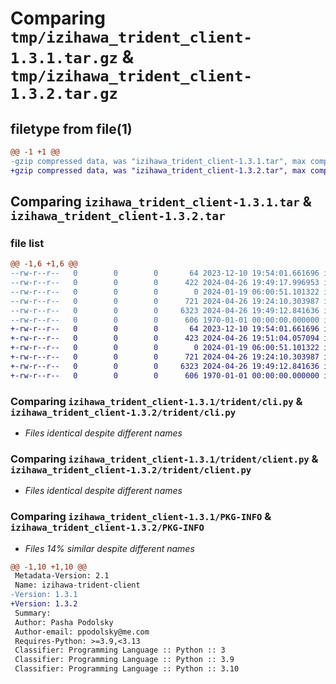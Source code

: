 # Comparing `tmp/izihawa_trident_client-1.3.1.tar.gz` & `tmp/izihawa_trident_client-1.3.2.tar.gz`

## filetype from file(1)

```diff
@@ -1 +1 @@
-gzip compressed data, was "izihawa_trident_client-1.3.1.tar", max compression
+gzip compressed data, was "izihawa_trident_client-1.3.2.tar", max compression
```

## Comparing `izihawa_trident_client-1.3.1.tar` & `izihawa_trident_client-1.3.2.tar`

### file list

```diff
@@ -1,6 +1,6 @@
--rw-r--r--   0        0        0       64 2023-12-10 19:54:01.661696 izihawa_trident_client-1.3.1/README.md
--rw-r--r--   0        0        0      422 2024-04-26 19:49:17.996953 izihawa_trident_client-1.3.1/pyproject.toml
--rw-r--r--   0        0        0        0 2024-01-19 06:00:51.101322 izihawa_trident_client-1.3.1/trident/__init__.py
--rw-r--r--   0        0        0      721 2024-04-26 19:24:10.303987 izihawa_trident_client-1.3.1/trident/cli.py
--rw-r--r--   0        0        0     6323 2024-04-26 19:49:12.841636 izihawa_trident_client-1.3.1/trident/client.py
--rw-r--r--   0        0        0      606 1970-01-01 00:00:00.000000 izihawa_trident_client-1.3.1/PKG-INFO
+-rw-r--r--   0        0        0       64 2023-12-10 19:54:01.661696 izihawa_trident_client-1.3.2/README.md
+-rw-r--r--   0        0        0      423 2024-04-26 19:51:04.057094 izihawa_trident_client-1.3.2/pyproject.toml
+-rw-r--r--   0        0        0        0 2024-01-19 06:00:51.101322 izihawa_trident_client-1.3.2/trident/__init__.py
+-rw-r--r--   0        0        0      721 2024-04-26 19:24:10.303987 izihawa_trident_client-1.3.2/trident/cli.py
+-rw-r--r--   0        0        0     6323 2024-04-26 19:49:12.841636 izihawa_trident_client-1.3.2/trident/client.py
+-rw-r--r--   0        0        0      606 1970-01-01 00:00:00.000000 izihawa_trident_client-1.3.2/PKG-INFO
```

### Comparing `izihawa_trident_client-1.3.1/trident/cli.py` & `izihawa_trident_client-1.3.2/trident/cli.py`

 * *Files identical despite different names*

### Comparing `izihawa_trident_client-1.3.1/trident/client.py` & `izihawa_trident_client-1.3.2/trident/client.py`

 * *Files identical despite different names*

### Comparing `izihawa_trident_client-1.3.1/PKG-INFO` & `izihawa_trident_client-1.3.2/PKG-INFO`

 * *Files 14% similar despite different names*

```diff
@@ -1,10 +1,10 @@
 Metadata-Version: 2.1
 Name: izihawa-trident-client
-Version: 1.3.1
+Version: 1.3.2
 Summary: 
 Author: Pasha Podolsky
 Author-email: ppodolsky@me.com
 Requires-Python: >=3.9,<3.13
 Classifier: Programming Language :: Python :: 3
 Classifier: Programming Language :: Python :: 3.9
 Classifier: Programming Language :: Python :: 3.10
```

